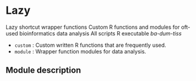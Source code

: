 # Lazy
Lazy shortcut wrapper functions
Custom R functions and modules for oft-used bioinformatics data analysis
All scripts R executable *ba-dum-tiss*

* `custom` : Custom written R functions that are frequently used.
* `module` : Wrapper function modules for data analysis.

## Module description

